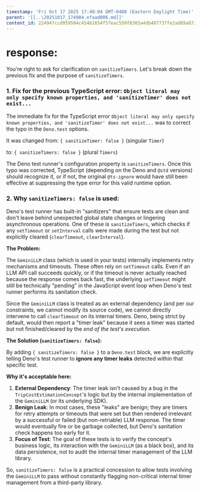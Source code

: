 ```yaml
---
timestamp: 'Fri Oct 17 2025 17:49:04 GMT-0400 (Eastern Daylight Time)'
parent: '[[..\20251017_174904.efaad006.md]]'
content_id: 224947ccd959504c45461654f57eac550f8303a4db407737fe2ad89a872ed69e
---
```


# response:

You're right to ask for clarification on `sanitizeTimers`. Let's break down the previous fix and the purpose of `sanitizeTimers`.

### 1. Fix for the previous TypeScript error: `Object literal may only specify known properties, and 'sanitizeTimer' does not exist...`

The immediate fix for the TypeScript error `Object literal may only specify known properties, and 'sanitizeTimer' does not exist...` was to correct the typo in the `Deno.test` options.

It was changed from:
`{ sanitizeTimer: false }` (singular `Timer`)

to:
`{ sanitizeTimers: false }` (plural `Timers`)

The Deno test runner's configuration property is `sanitizeTimers`. Once this typo was corrected, TypeScript (depending on the Deno and `@std` versions) should recognize it, or if not, the original `@ts-ignore` would have still been effective at suppressing the type error for this valid runtime option.

### 2. Why `sanitizeTimers: false` is used:

Deno's test runner has built-in "sanitizers" that ensure tests are clean and don't leave behind unexpected global state changes or lingering asynchronous operations. One of these is `sanitizeTimers`, which checks if any `setTimeout` or `setInterval` calls were made during the test but not explicitly cleared (`clearTimeout`, `clearInterval`).

**The Problem:**

The `GeminiLLM` class (which is used in your tests) internally implements retry mechanisms and timeouts. These often rely on `setTimeout` calls. Even if an LLM API call succeeds quickly, or if the timeout is never actually reached because the response comes back fast, the underlying `setTimeout` might still be technically "pending" in the JavaScript event loop when Deno's test runner performs its sanitation check.

Since the `GeminiLLM` class is treated as an external dependency (and per our constraints, we cannot modify its source code), we cannot directly intervene to call `clearTimeout` on its internal timers. Deno, being strict by default, would then report a "timer leak" because it sees a timer was started but not finished/cleared by the *end of the test's execution*.

**The Solution (`sanitizeTimers: false`):**

By adding `{ sanitizeTimers: false }` to a `Deno.test` block, we are explicitly telling Deno's test runner to **ignore any timer leaks** detected within that specific test.

**Why it's acceptable here:**

1. **External Dependency**: The timer leak isn't caused by a bug in the `TripCostEstimationConcept`'s logic but by the internal implementation of the `GeminiLLM` (or its underlying SDK).
2. **Benign Leak**: In most cases, these "leaks" are benign; they are timers for retry attempts or timeouts that were set but then rendered irrelevant by a successful or failed (but non-retriable) LLM response. The timer would eventually fire or be garbage collected, but Deno's sanitation check happens too early for it.
3. **Focus of Test**: The goal of these tests is to verify the concept's business logic, its interaction with the `GeminiLLM` (as a black box), and its data persistence, not to audit the internal timer management of the LLM library.

So, `sanitizeTimers: false` is a practical concession to allow tests involving the `GeminiLLM` to pass without constantly flagging non-critical internal timer management from a third-party library.
